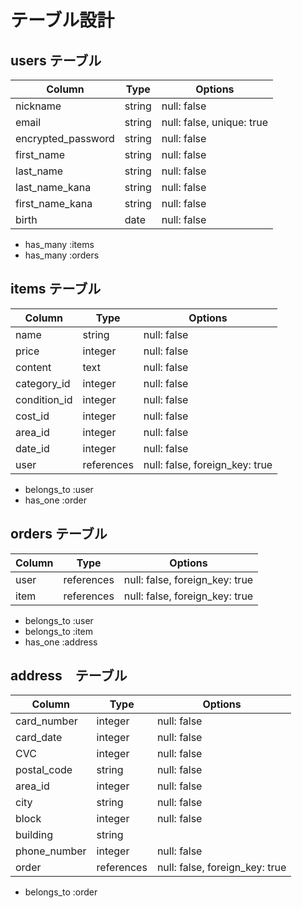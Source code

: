 # テーブル設計

## users テーブル

| Column             | Type   | Options     |
| ------------------ | ------ | ----------- |
| nickname           | string | null: false |
| email              | string | null: false, unique: true |
| encrypted_password | string | null: false |
| first_name         | string | null: false |
| last_name          | string | null: false |
| last_name_kana     | string | null: false |
| first_name_kana    | string | null: false |
| birth              | date   | null: false |

- has_many :items
- has_many :orders

## items テーブル

| Column         | Type    | Options     |
| -------------- | ------- | ----------- |
| name           | string  | null: false |
| price          | integer  | null: false |
| content        | text    | null: false |
| category_id    | integer | null: false |
| condition_id   | integer | null: false |
| cost_id        | integer | null: false |
| area_id        | integer | null: false |
| date_id        | integer | null: false |
| user           | references | null: false, foreign_key: true |

- belongs_to :user
- has_one :order

## orders テーブル

| Column  | Type       | Options                        |
| ------- | ---------- | ------------------------------ |
| user    | references | null: false, foreign_key: true |
| item    | references | null: false, foreign_key: true |

- belongs_to :user
- belongs_to :item
- has_one :address

## address　テーブル

| Column       | Type　　 | Options  　 |
| ------------ | ------- | ----------- |
| card_number  | integer | null: false |
| card_date    | integer | null: false |
| CVC          | integer | null: false |
| postal_code  | string  | null: false |
| area_id      | integer | null: false |
| city         | string  | null: false |
| block        | integer | null: false |
| building     | string  |             |
| phone_number | integer | null: false |
| order        | references | null: false, foreign_key: true |

- belongs_to :order
